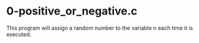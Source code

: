 # 0-positive_or_negative.c
 This program will assign a random number to the variable n each time it is executed.
